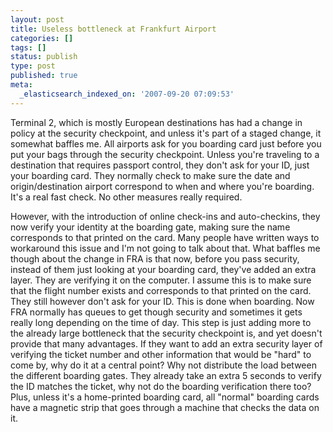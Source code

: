 ```yaml
---
layout: post
title: Useless bottleneck at Frankfurt Airport
categories: []
tags: []
status: publish
type: post
published: true
meta:
  _elasticsearch_indexed_on: '2007-09-20 07:09:53'
---
```

<p>Terminal 2, which is mostly European destinations has had a change in policy at the security checkpoint, and unless it's part of a staged change, it somewhat baffles me. All airports ask for you boarding card just before you put your bags through the security checkpoint. Unless you're traveling to a destination that requires passport control, they don't ask for your ID, just your boarding card. They normally check to make sure the date and origin/destination airport correspond to when and where you're boarding. It's a real fast check. No other measures really required. </p>  <p>However, with the introduction of online check-ins and auto-checkins, they now verify your identity at the boarding gate, making sure the name corresponds to that printed on the card. Many people have written ways to workaround this issue and I'm not going to talk about that. What baffles me though about the change in FRA is that now, before you pass security, instead of them just looking at your boarding card, they've added an extra layer. They are verifying it on the computer. I assume this is to make sure that the flight number exists and corresponds to that printed on the card. They still however don't ask for your ID. This is done when boarding. Now FRA normally has queues to get though security and sometimes it gets really long depending on the time of day. This step is just adding more to the already large bottleneck that the security checkpoint is, and yet doesn't provide that many advantages. If they want to add an extra security layer of verifying the ticket number and other information that would be &quot;hard&quot; to come by, why do it at a central point? Why not distribute the load between the different boarding gates. They already take an extra 5 seconds to verify the ID matches the ticket, why not do the boarding verification there too? Plus, unless it's a home-printed boarding card, all &quot;normal&quot; boarding cards have a magnetic strip that goes through a machine that checks the data on it.</p>
